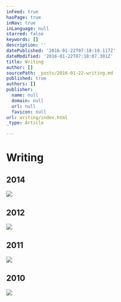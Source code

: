 ```yaml
---
inFeed: true
hasPage: true
inNav: true
inLanguage: null
starred: false
keywords: []
description: ''
datePublished: '2016-01-22T07:18:10.117Z'
dateModified: '2016-01-22T07:18:07.301Z'
title: Writing
author: []
sourcePath: _posts/2016-01-22-writing.md
published: true
authors: []
publisher:
  name: null
  domain: null
  url: null
  favicon: null
url: writing/index.html
_type: Article

---
```

# Writing

## 2014
![](https://s3-us-west-2.amazonaws.com/the-grid-img/p/6c7b1a59acc1ad54dad585719a8684593c00a4b8.png)

## 2012
![](https://the-grid-user-content.s3-us-west-2.amazonaws.com/a8adbd08-d0e1-4c90-be78-758551e8ee84.jpg)

## 2011
![](https://the-grid-user-content.s3-us-west-2.amazonaws.com/d8b4a0e2-9d4b-4c7d-a0aa-a6ab9f9466f9.jpg)

## 2010
![](https://the-grid-user-content.s3-us-west-2.amazonaws.com/26dd3349-7fb2-4fa2-a53e-d4d0f8e0b5f7.jpg)